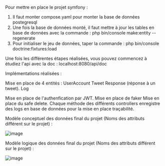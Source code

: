 Pour mettre en place le projet symfony :

  1) Il faut monter compose.yaml pour monter la base de données postegresql
  2) Une fois la base de données monté, il faut mettre à jour les tables en base de données avec la commande : php bin/console make:entity --regenerate
  3) Pour initialiser le jeu de données, taper la commande : php bin/console doctrine:fixtures:load

  Une fois les différentes étapes réalisées, vous pouvez commencez à étudiez l'api avec la doc : localhost:8080/api/doc

Implémentations réalisées :

  Mise en place de 4 entités :
    UserAccount
    Tweet
    Response (réponse à un tweet).
    Log

  Mise en place de l'authenfication par JWT.
  Mise en place de faker
  Mise en place du safe delete.
  Chaque méthode des différents controllers enregistre des logs en base de données pour la mise en place traçabilité.


Modèle conceptuel des données final du projet (Noms des attributs différent sur le projet) :

![image](https://github.com/Raptoor44/HelloWorldA/assets/78044552/5aa50d6f-a213-481c-98a6-ed34b7225ca5)



Modèle logique des données final du projet (Noms des attributs différent sur le projet) :

![image](https://github.com/Raptoor44/HelloWorldA/assets/78044552/be4809f5-689d-4f18-85f6-0cab5192dc01)



                                                                                                                                
                                                                                                                                                                                                                                                                 
